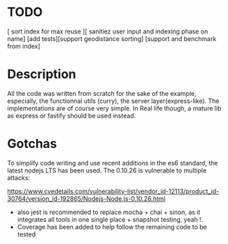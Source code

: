 # TODO

[ sort index for max reuse ][ sanitiez user input and indexing phase on name]
[add tests][support geodistance sorting]
[support and benchmark from index]

# Description

All the code was written from scratch for the sake of the example, especially, the functionnal utils (curry), the server layer(express-like).
The implementations are of course very simple. In Real life though, a mature lib as express or fastify should be used instead.

# Gotchas

To simplify code writing and use recent additions in the es6 standard, the latest nodejs LTS has been used.
The 0.10.26 is vulnerable to multiple attacks:

https://www.cvedetails.com/vulnerability-list/vendor_id-12113/product_id-30764/version_id-192865/Nodejs-Node.js-0.10.26.html

- also jest is recommended to replace mocha + chai + sinon, as it integrates all tools in one single place + snapshot testing, yeah !.
- Coverage has been added to help follow the remaining code to be tested

